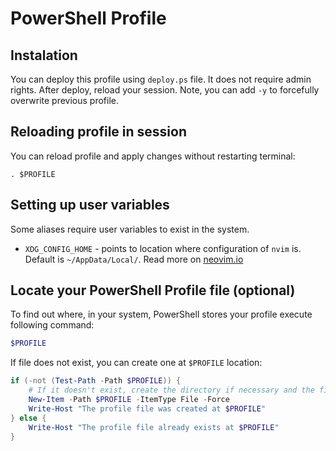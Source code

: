 # PowerShell Profile

## Instalation

You can deploy this profile using `deploy.ps` file. It does not require admin rights. After deploy,
reload your session. Note, you can add `-y` to forcefully overwrite previous profile.

## Reloading profile in session

You can reload profile and apply changes without restarting terminal:

```powershel
. $PROFILE
```

## Setting up user variables

Some aliases require user variables to exist in the system.

- `XDG_CONFIG_HOME` - points to location where configuration of `nvim` is. Default is `~/AppData/Local/`. Read more on [neovim.io](https://neovim.io/doc/user/starting.html#%24XDG_CONFIG_HOME)

## Locate your PowerShell Profile file (optional)

To find out where, in your system, PowerShell stores your profile execute following command:

```powershell
$PROFILE
```

If file does not exist, you can create one at `$PROFILE` location:

```powershell
if (-not (Test-Path -Path $PROFILE)) {
    # If it doesn't exist, create the directory if necessary and the file
    New-Item -Path $PROFILE -ItemType File -Force
    Write-Host "The profile file was created at $PROFILE"
} else {
    Write-Host "The profile file already exists at $PROFILE"
}
```
